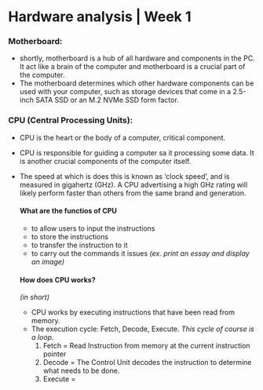 # Hardware analysis | Week 1

### Motherboard:
- shortly, motherboard is a hub of all hardware and components in the PC. It act like a brain of the computer and motherboard is a crucial part of the computer.
- The motherboard determines which other hardware components can be used with your computer, such as storage devices that come in a 2.5-inch SATA SSD or an M.2 NVMe SSD form factor.

### CPU (Central Processing Units):
- CPU is the heart or the body of a computer, critical component.
- CPU is responsible for guiding a computer sa it processing some data. It is another crucial components of the computer itself.
- The speed at which is does this is known as ‘clock speed’, and is measured in gigahertz (GHz). A CPU advertising a high GHz rating will likely perform faster than others from the same brand and generation.

    #### What are the functios of CPU
    - to allow users to input the instructions
    - to store the instructions
    - to transfer the instruction to it
    - to carry out the commands it issues _(ex. print an essay and display an image)_

    #### How does CPU works?
    _(in short)_
    - CPU works by executing instructions that have been read from memory.
    - The execution cycle: Fetch, Decode, Execute. _This cycle of course is a loop._
        1. Fetch = Read Instruction from memory at the current instruction pointer
        2. Decode = The Control Unit decodes the instruction to determine what needs to be done.
        3. Execute = 
